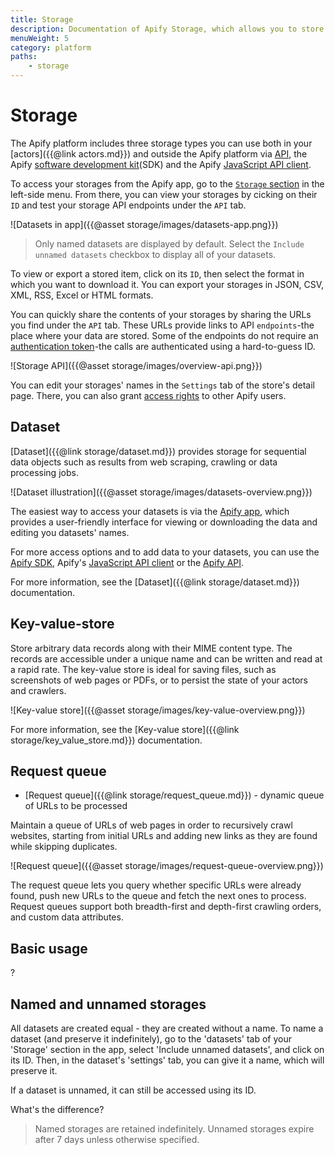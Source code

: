 ```yaml
---
title: Storage
description: Documentation of Apify Storage, which allows you to store actor inputs and outputs.
menuWeight: 5
category: platform
paths:
    - storage
---
```


# Storage

The Apify platform includes three storage types you can use both in your [actors]({{@link actors.md}}) and outside the Apify platform via [API](https://docs.apify.com/api/v2#/reference/key-value-stores/put-record), the Apify [software development kit](https://sdk.apify.com)(SDK) and the Apify [JavaScript API client](https://docs.apify.com/api/apify-client-js).

To access your storages from the Apify app, go to the [`Storage` section](https://my.apify.com/storage) in the left-side menu. From there, you can view your storages by cicking on their `ID` and test your storage API endpoints under the `API` tab.

![Datasets in app]({{@asset storage/images/datasets-app.png}})

> Only named datasets are displayed by default. Select the `Include unnamed datasets` checkbox to display all of your datasets.

To view or export a stored item, click on its `ID`, then select the format in which you want to download it. You can export your storages in JSON, CSV, XML, RSS, Excel or HTML formats.

You can quickly share the contents of your storages by sharing the URLs you find under the `API` tab. These URLs provide links to API `endpoints`-the place where your data are stored. Some of the endpoints do not require an [authentication token](https://docs.apify.com/api/v2#/introduction/authentication)-the calls are authenticated using a hard-to-guess ID.

![Storage API]({{@asset storage/images/overview-api.png}})

You can edit your storages' names in the `Settings` tab of the store's detail page. There, you can also grant [access rights](https://docs.apify.com/access-rights) to other Apify users.

## Dataset

[Dataset]({{@link storage/dataset.md}}) provides storage for sequential data objects such as results from web scraping, crawling or data processing jobs.

![Dataset illustration]({{@asset storage/images/datasets-overview.png}})

The easiest way to access your datasets is via the
[Apify app](https://docs.apify.com/storage/dataset#apify-app), which provides a user-friendly interface for viewing or downloading the data and editing you datasets' names. 

For more access options and to add data to your datasets, you can use the
[Apify SDK](https://docs.apify.com/storage/dataset#apify-sdk),
Apify's [JavaScript API client](https://docs.apify.com/storage/dataset#javascript-api-client) or
the [Apify API](https://docs.apify.com/storage/dataset#apify-api).

For more information, see the [Dataset]({{@link storage/dataset.md}}) documentation.

## Key-value-store

Store arbitrary data records along with their MIME content type. The records are accessible under a unique name and can be written and read at a rapid rate. The key-value store is ideal for saving files, such as screenshots of web pages or PDFs, or to persist the state of your actors and crawlers.

![Key-value store]({{@asset storage/images/key-value-overview.png}})

For more information, see the [Key-value store]({{@link storage/key_value_store.md}}) documentation.

## Request queue

*   [Request queue]({{@link storage/request_queue.md}}) - dynamic queue of URLs to be processed


Maintain a queue of URLs of web pages in order to recursively crawl websites, starting from initial URLs and adding new links as they are found while skipping duplicates.

![Request queue]({{@asset storage/images/request-queue-overview.png}})

The request queue lets you query whether specific URLs were already found, push new URLs to the queue and fetch the next ones to process. Request queues support both breadth-first and depth-first crawling orders, and custom data attributes.

## Basic usage

?

## Named and unnamed storages

<!-- verify -->
All datasets are created equal - they are created without a name.
To name a dataset (and preserve it indefinitely), go to the 'datasets' tab of your 'Storage' section in the app, select 'Include unnamed datasets', and click on its ID. Then, in the dataset's 'settings' tab, you can give it a name, which will preserve it.

<!-- Is this true? -->
If a dataset is unnamed, it can still be accessed using its ID.


What's the difference?


> Named storages are retained indefinitely.
> Unnamed storages expire after 7 days unless otherwise specified.


